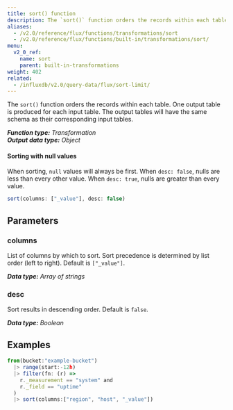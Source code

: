 ```yaml
---
title: sort() function
description: The `sort()` function orders the records within each table.
aliases:
  - /v2.0/reference/flux/functions/transformations/sort
  - /v2.0/reference/flux/functions/built-in/transformations/sort/
menu:
  v2_0_ref:
    name: sort
    parent: built-in-transformations
weight: 402
related:
  - /influxdb/v2.0/query-data/flux/sort-limit/
---
```


The `sort()` function orders the records within each table.
One output table is produced for each input table.
The output tables will have the same schema as their corresponding input tables.

_**Function type:** Transformation_  
_**Output data type:** Object_

#### Sorting with null values
When sorting, `null` values will always be first.
When `desc: false`, nulls are less than every other value.
When `desc: true`, nulls are greater than every value.

```js
sort(columns: ["_value"], desc: false)
```

## Parameters

### columns
List of columns by which to sort.
Sort precedence is determined by list order (left to right).
Default is `["_value"]`.

_**Data type:** Array of strings_

### desc
Sort results in descending order.
Default is `false`.

_**Data type:** Boolean_

## Examples
```js
from(bucket:"example-bucket")
  |> range(start:-12h)
  |> filter(fn: (r) =>
    r._measurement == "system" and
    r._field == "uptime"
  )
  |> sort(columns:["region", "host", "_value"])
```
